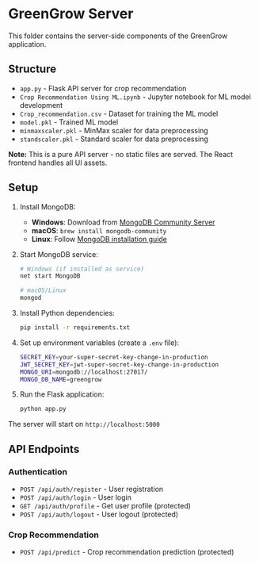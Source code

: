 # GreenGrow Server

This folder contains the server-side components of the GreenGrow application.

## Structure

- `app.py` - Flask API server for crop recommendation
- `Crop Recommendation Using ML.ipynb` - Jupyter notebook for ML model development
- `Crop_recommendation.csv` - Dataset for training the ML model
- `model.pkl` - Trained ML model
- `minmaxscaler.pkl` - MinMax scaler for data preprocessing
- `standscaler.pkl` - Standard scaler for data preprocessing

**Note:** This is a pure API server - no static files are served. The React frontend handles all UI assets.

## Setup

1. Install MongoDB:
   - **Windows**: Download from [MongoDB Community Server](https://www.mongodb.com/try/download/community)
   - **macOS**: `brew install mongodb-community`
   - **Linux**: Follow [MongoDB installation guide](https://docs.mongodb.com/manual/installation/)

2. Start MongoDB service:
   ```bash
   # Windows (if installed as service)
   net start MongoDB
   
   # macOS/Linux
   mongod
   ```

3. Install Python dependencies:
   ```bash
   pip install -r requirements.txt
   ```

4. Set up environment variables (create a `.env` file):
   ```bash
   SECRET_KEY=your-super-secret-key-change-in-production
   JWT_SECRET_KEY=jwt-super-secret-key-change-in-production
   MONGO_URI=mongodb://localhost:27017/
   MONGO_DB_NAME=greengrow
   ```

5. Run the Flask application:
   ```bash
   python app.py
   ```

The server will start on `http://localhost:5000`

## API Endpoints

### Authentication
- `POST /api/auth/register` - User registration
- `POST /api/auth/login` - User login
- `GET /api/auth/profile` - Get user profile (protected)
- `POST /api/auth/logout` - User logout (protected)

### Crop Recommendation
- `POST /api/predict` - Crop recommendation prediction (protected)

